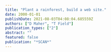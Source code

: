 ```yaml
---
title: "Plant a rainforest, build a web site."
date: 2000-01-01
publishDate: 2021-08-03T04:08:04.685559Z
authors: ["D Maher", "T Field"]
publication_types: ["2"]
abstract: ""
featured: false
publication: "*SCAN*"
---
```



